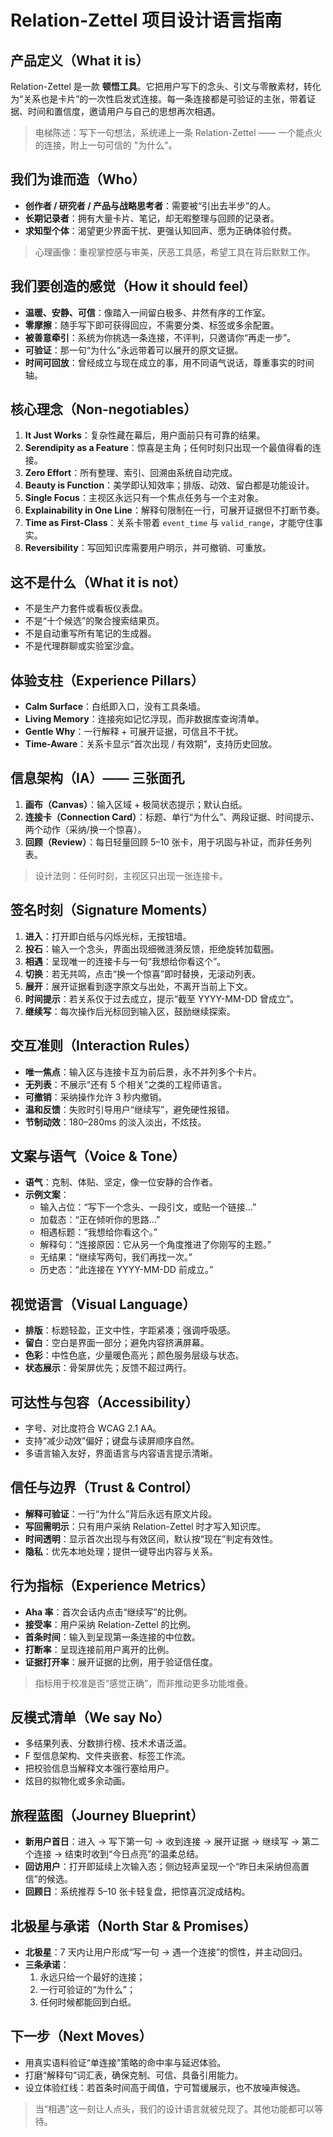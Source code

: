 ﻿# Relation-Zettel 项目设计语言指南

<!-- Navigation Metadata -->
<!-- Document: design-language | Audience: product, design, engineering | Status: v1.0 -->

## 产品定义（What it is）
Relation-Zettel 是一款 **顿悟工具**。它把用户写下的念头、引文与零散素材，转化为“关系也是卡片”的一次性启发式连接。每一条连接都是可验证的主张，带着证据、时间和置信度，邀请用户与自己的思想再次相遇。

> 电梯陈述：写下一句想法，系统递上一条 Relation-Zettel —— 一个能点火的连接，附上一句可信的 "为什么"。

## 我们为谁而造（Who）
- **创作者 / 研究者 / 产品与战略思考者**：需要被“引出去半步”的人。
- **长期记录者**：拥有大量卡片、笔记，却无暇整理与回顾的记录者。
- **求知型个体**：渴望更少界面干扰、更强认知回声、愿为正确体验付费。

> 心理画像：重视掌控感与审美，厌恶工具感，希望工具在背后默默工作。

## 我们要创造的感觉（How it should feel）
- **温暖、安静、可信**：像踏入一间留白极多、井然有序的工作室。
- **零摩擦**：随手写下即可获得回应，不需要分类、标签或多余配置。
- **被善意牵引**：系统为你挑选一条连接，不评判，只邀请你“再走一步”。
- **可验证**：那一句“为什么”永远带着可以展开的原文证据。
- **时间可回放**：曾经成立与现在成立的事，用不同语气说话，尊重事实的时间轴。

## 核心理念（Non-negotiables）
1. **It Just Works**：复杂性藏在幕后，用户面前只有可靠的结果。
2. **Serendipity as a Feature**：惊喜是主角；任何时刻只出现一个最值得看的连接。
3. **Zero Effort**：所有整理、索引、回溯由系统自动完成。
4. **Beauty is Function**：美学即认知效率；排版、动效、留白都是功能设计。
5. **Single Focus**：主视区永远只有一个焦点任务与一个主对象。
6. **Explainability in One Line**：解释句限制在一行，可展开证据但不打断节奏。
7. **Time as First-Class**：关系卡带着 `event_time` 与 `valid_range`，才能守住事实。
8. **Reversibility**：写回知识库需要用户明示，并可撤销、可重放。

## 这不是什么（What it is not）
- 不是生产力套件或看板仪表盘。
- 不是“十个候选”的聚合搜索结果页。
- 不是自动重写所有笔记的生成器。
- 不是代理群聊或实验室沙盒。

## 体验支柱（Experience Pillars）
- **Calm Surface**：白纸即入口，没有工具条墙。
- **Living Memory**：连接宛如记忆浮现，而非数据库查询清单。
- **Gentle Why**：一行解释 + 可展开证据，可信且不干扰。
- **Time-Aware**：关系卡显示“首次出现 / 有效期”，支持历史回放。

## 信息架构（IA）—— 三张面孔
1. **画布（Canvas）**：输入区域 + 极简状态提示；默认白纸。
2. **连接卡（Connection Card）**：标题、单行“为什么”、两段证据、时间提示、两个动作（采纳/换一个惊喜）。
3. **回顾（Review）**：每日轻量回顾 5–10 张卡，用于巩固与补证，而非任务列表。

> 设计法则：任何时刻，主视区只出现一张连接卡。

## 签名时刻（Signature Moments）
1. **进入**：打开即白纸与闪烁光标，无按钮墙。
2. **投石**：输入一个念头，界面出现细微涟漪反馈，拒绝旋转加载圈。
3. **相遇**：呈现唯一的连接卡与一句“我想给你看这个”。
4. **切换**：若无共鸣，点击“换一个惊喜”即时替换，无滚动列表。
5. **展开**：展开证据看到逐字原文与出处，不离开当前上下文。
6. **时间提示**：若关系仅于过去成立，提示“截至 YYYY-MM-DD 曾成立”。
7. **继续写**：每次操作后光标回到输入区，鼓励继续探索。

## 交互准则（Interaction Rules）
- **唯一焦点**：输入区与连接卡互为前后景，永不并列多个卡片。
- **无列表**：不展示“还有 5 个相关”之类的工程师语言。
- **可撤销**：采纳操作允许 3 秒内撤销。
- **温和反馈**：失败时引导用户“继续写”，避免硬性报错。
- **节制动效**：180–280ms 的淡入淡出，不炫技。

## 文案与语气（Voice & Tone）
- **语气**：克制、体贴、坚定，像一位安静的合作者。
- **示例文案**：
  - 输入占位：“写下一个念头、一段引文，或贴一个链接…”
  - 加载态：“正在倾听你的思路…”
  - 相遇标题：“我想给你看这个。”
  - 解释句：“连接原因：它从另一个角度推进了你刚写的主题。”
  - 无结果：“继续写两句，我们再找一次。”
  - 历史态：“此连接在 YYYY-MM-DD 前成立。”

## 视觉语言（Visual Language）
- **排版**：标题轻盈，正文中性，字距紧凑；强调呼吸感。
- **留白**：空白是界面一部分；避免内容挤满屏幕。
- **色彩**：中性色底，少量暖色高光；颜色服务层级与状态。
- **状态展示**：骨架屏优先；反馈不超过两行。

## 可达性与包容（Accessibility）
- 字号、对比度符合 WCAG 2.1 AA。
- 支持“减少动效”偏好；键盘与读屏顺序自然。
- 多语言输入友好，界面语言与内容语言提示清晰。

## 信任与边界（Trust & Control）
- **解释可验证**：一行“为什么”背后永远有原文片段。
- **写回需明示**：只有用户采纳 Relation-Zettel 时才写入知识库。
- **时间透明**：显示首次出现与有效区间，默认按“现在”判定有效性。
- **隐私**：优先本地处理；提供一键导出内容与关系。

## 行为指标（Experience Metrics）
- **Aha 率**：首次会话内点击“继续写”的比例。
- **接受率**：用户采纳 Relation-Zettel 的比例。
- **首条时间**：输入到呈现第一条连接的中位数。
- **打断率**：呈现连接前用户离开的比例。
- **证据打开率**：展开证据的比例，用于验证信任度。

> 指标用于校准是否“感觉正确”，而非推动更多功能堆叠。

## 反模式清单（We say No）
- 多结果列表、分数排行榜、技术术语泛滥。
- F 型信息架构、文件夹嵌套、标签工作流。
- 把校验信息当解释文本强行塞给用户。
- 炫目的拟物化或多余动画。

## 旅程蓝图（Journey Blueprint）
- **新用户首日**：进入 → 写下第一句 → 收到连接 → 展开证据 → 继续写 → 第二个连接 → 结束时收到“今日点亮”的温柔总结。
- **回访用户**：打开即延续上次输入态；侧边轻声呈现一个“昨日未采纳但高置信”的候选。
- **回顾日**：系统推荐 5–10 张卡轻复盘，把惊喜沉淀成结构。

## 北极星与承诺（North Star & Promises）
- **北极星**：7 天内让用户形成“写一句 → 遇一个连接”的惯性，并主动回归。
- **三条承诺**：
  1. 永远只给一个最好的连接；
  2. 一行可验证的“为什么”；
  3. 任何时候都能回到白纸。

## 下一步（Next Moves）
- 用真实语料验证“单连接”策略的命中率与延迟体验。
- 打磨“解释句”词汇表，确保克制、可信、具备引用能力。
- 设立体验红线：若首条时间高于阈值，宁可暂缓展示，也不放噪声候选。

> 当“相遇”这一刻让人点头，我们的设计语言就被兑现了。其他功能都可以等待。
